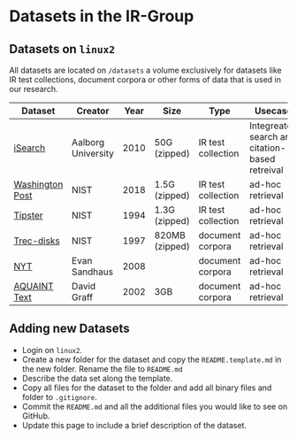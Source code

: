 # Datasets in the IR-Group

## Datasets on `linux2`

All datasets are located on `/datasets` a volume exclusively for datasets like IR test collections, document corpora or other forms of data that is used in our research.

| Dataset  | Creator | Year | Size | Type | Usecase |
| ---------| ------- | ---- | ---- | ---- | ------------- |
| [iSearch](/iSearch/README.md) | Aalborg University | 2010 | 50G (zipped) | IR test collection | Integreated search and citation-based retreival |
| [Washington Post](/WAPost/README.md) | NIST | 2018 | 1.5G (zipped) | IR test collection  | ad-hoc retrieval |
| [Tipster](/tipster/README.md) | NIST | 1994 | 1.3G (zipped) | IR test collection  | ad-hoc retrieval |
| [Trec-disks](/trec-disks/README.md) | NIST | 1997 | 820MB (zipped) | document corpora  | ad-hoc retrieval |
| [NYT](/NYT/README.md) | Evan Sandhaus | 2008 |   | document corpora | ad-hoc retrieval |
| [AQUAINT Text](/AQUAINT%20Text/README.md) | David Graff | 2002 | 3GB | document corpora | ad-hoc retrieval |

## Adding new Datasets

- Login on `linux2`.
- Create a new folder for the dataset and copy the `README.template.md` in the new folder. Rename the file to `README.md`
- Describe the data set along the template.
- Copy all files for the dataset to the folder and add all binary files and folder to `.gitignore`.
- Commit the `README.md` and all the additional files you would like to see on GitHub.
- Update this page to include a brief description of the dataset.
